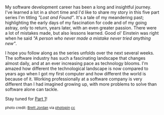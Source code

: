 My software development career has been a long and insightful journey. I've
learned a lot in a short time and I'd like to share my story in this five part
series I'm titling *"Lost and Found"*. It's a tale of my meandering past;
highlighting the early days of my fascination for code and of my going astray,
only to return, years later, with an even greater passion. There were a lot of
mistakes made, but also lessons learned. Good ol' Einstein was right when he
said *"A person who never made a mistake never tried anything new"*.

I hope you follow along as the series unfolds over the next several weeks. The
software industry has such a fascinating landscape that changes almost daily,
and at an ever increasing pace as technology blooms. I'm amazed how different
the technological landscape is now compared to years ago when I got my first
computer and how different the world is because of it. Working professionally at
a software company is very different than I had imagined growing up, with more
problems to solve than software alone can tackle.

Stay tuned for [Part 1][]!


<small>photo credit: [Brett Jordan][] via [photopin][] [cc][]</small>

[Part 1]: /lost-and-found-part-1 "\"Lost and Found\" : Part 1 - From Dungeons & Dragons to HTML"
[Brett Jordan]: https://www.flickr.com/photos/x1brett/11960121845/
[photopin]: http://photopin.com
[cc]: http://creativecommons.org/licenses/by/2.0/
